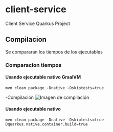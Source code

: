 # client-service
Client Service Quarkus Project

## Compilacion

Se compararan los tiempos de los ejecutables

### Comparacion tiempos

#### Usando ejecutable nativo GraalVM
```mvn clean package -Dnative -Dskiptests=true```

-Compilación
![Imagen de compilación](./src/main/resources/static/nativo1.png)


#### Usando ejecutable nativo

```mvn clean package -Dnative -Dskiptests=true -Dquarkus.native.container.build=true```
